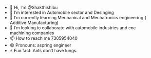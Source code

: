 - 👋 Hi, I’m @Shakthishibu
- 👀 I’m interested in Automobile sector and Desinging
- 🌱 I’m currently learning Mechanical and Mechatronics engineering ( Additive Manufacturing)
- 💞️ I’m looking to collaborate with automobile industries and cnc machining companies 
- 📫 How to reach me 7305954040
- 😄 Pronouns: aspring engineer
- ⚡ Fun fact: Ants don’t have lungs.

<!---
Shakthishibu/Shakthishibu is a ✨ special ✨ repository because its `README.md` (this file) appears on your GitHub profile.
You can click the Preview link to take a look at your changes.
--->
